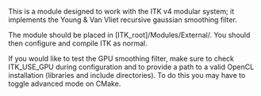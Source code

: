 This is a module designed to work with the ITK v4 modular system; it implements the Young & Van Vliet recursive gaussian smoothing filter.

The module should be placed in [ITK_root]/Modules/External/. You should then configure and compile ITK as normal.

If you would like to test the GPU smoothing filter, make sure to check ITK_USE_GPU during configuration and to provide a path to a valid OpenCL installation (libraries and include directories). To do this you may have to toggle advanced mode on CMake.
